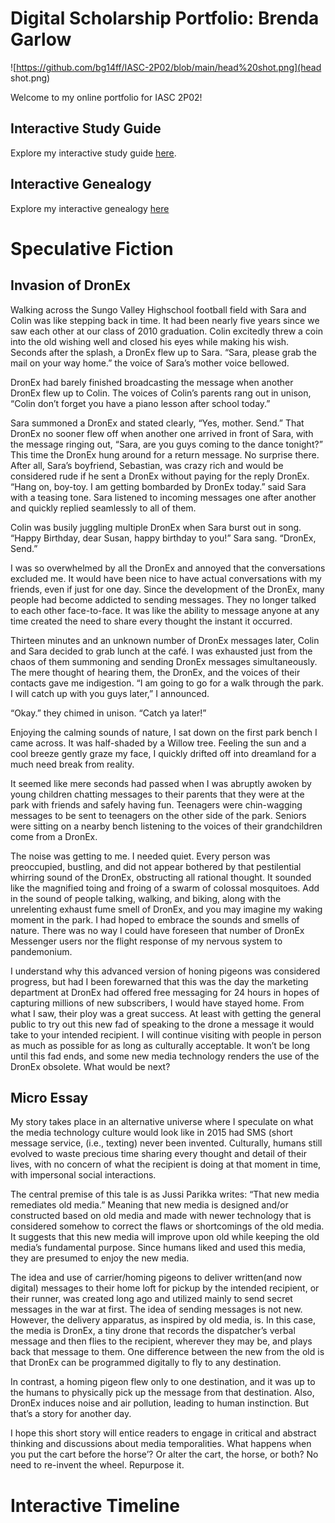 # Digital Scholarship Portfolio: Brenda Garlow

![https://github.com/bg14ff/IASC-2P02/blob/main/head%20shot.png](head shot.png)

Welcome to my online portfolio for IASC 2P02!

## Interactive Study Guide

Explore my interactive study guide [here](2P02InteractiveStudyGuide.html).

## Interactive Genealogy

Explore my interactive genealogy [here](2P02InteractiveGenealogy.html)

# Speculative Fiction

## Invasion of DronEx

Walking across the Sungo Valley Highschool football field with Sara and Colin was like stepping back in time. It had been nearly five years since we saw each other at our class of 2010 graduation.  Colin excitedly threw a coin into the old wishing well and closed his eyes while making his wish. Seconds after the splash, a DronEx flew up to Sara. “Sara, please grab the mail on your way home.” the voice of Sara’s mother voice bellowed.

DronEx had barely finished broadcasting the message when another DronEx flew up to Colin. The voices of Colin’s parents rang out in unison, “Colin don’t forget you have a piano lesson after school today.” 

Sara summoned a DronEx and stated clearly, “Yes, mother. Send.” 
That DronEx no sooner flew off when another one arrived in front of Sara, with the message ringing out, “Sara, are you guys coming to the dance tonight?” This time the DronEx hung around for a return message. No surprise there. After all, Sara’s boyfriend, Sebastian, was crazy rich and would be considered rude if he sent a DronEx without paying for the reply DronEx. “Hang on, boy-toy. I am getting bombarded by DronEx today.” said Sara with a teasing tone. Sara listened to incoming messages one after another and quickly replied seamlessly to all of them.

Colin was busily juggling multiple DronEx when Sara burst out in song. “Happy Birthday, dear Susan, happy birthday to you!” Sara sang. “DronEx, Send.” 

I was so overwhelmed by all the DronEx and annoyed that the conversations excluded me. It would have been nice to have actual conversations with my friends, even if just for one day. Since the development of the DronEx, many people had become addicted to sending messages. They no longer talked to each other face-to-face. It was like the ability to message anyone at any time created the need to share every thought the instant it occurred. 

Thirteen minutes and an unknown number of DronEx messages later, Colin and Sara decided to grab lunch at the café. I was exhausted just from the chaos of them summoning and sending DronEx messages simultaneously. The mere thought of hearing them, the DronEx, and the voices of their contacts gave me indigestion. 
“I am going to go for a walk through the park. I will catch up with you guys later,” I announced. 

“Okay.” they chimed in unison. “Catch ya later!”

Enjoying the calming sounds of nature, I sat down on the first park bench I came across. It was half-shaded by a Willow tree. Feeling the sun and a cool breeze gently graze my face, I quickly drifted off into dreamland for a much need break from reality. 

It seemed like mere seconds had passed when I was abruptly awoken by young children chatting messages to their parents that they were at the park with friends and safely having fun. Teenagers were chin-wagging messages to be sent to teenagers on the other side of the park. Seniors were sitting on a nearby bench listening to the voices of their grandchildren come from a DronEx.

The noise was getting to me. I needed quiet. Every person was preoccupied, bustling, and did not appear bothered by that pestilential whirring sound of the DronEx, obstructing all rational thought. It sounded like the magnified toing and froing of a swarm of colossal mosquitoes. Add in the sound of people talking, walking, and biking, along with the unrelenting exhaust fume smell of DronEx, and you may imagine my waking moment in the park. I had hoped to embrace the sounds and smells of nature. There was no way I could have foreseen that number of DronEx Messenger users nor the flight response of my nervous system to pandemonium.

I understand why this advanced version of honing pigeons was considered progress, but had I been forewarned that this was the day the marketing department at DronEx had offered free messaging for 24 hours in hopes of capturing millions of new subscribers, I would have stayed home. From what I saw, their ploy was a great success. At least with getting the general public to try out this new fad of speaking to the drone a message it would take to your intended recipient. I will continue visiting with people in person as much as possible for as long as culturally acceptable. It won’t be long until this fad ends, and some new media technology renders the use of the DronEx obsolete. What would be next? 



## Micro Essay

My story takes place in an alternative universe where I speculate on what the media technology culture would look like in 2015 had SMS (short message service, (i.e., texting) never been invented. Culturally, humans still evolved to waste precious time sharing every thought and detail of their lives, with no concern of what the recipient is doing at that moment in time, with impersonal social interactions.

The central premise of this tale is as Jussi Parikka writes: “That new media remediates old media.” Meaning that new media is designed and/or constructed based on old media and made with newer technology that is considered somehow to correct the flaws or shortcomings of the old media. It suggests that this new media will improve upon old while keeping the old media’s fundamental purpose.  Since humans liked and used this media, they are presumed to enjoy the new media.

The idea and use of carrier/homing pigeons to deliver written(and now digital) messages to their home loft for pickup by the intended recipient, or their runner, was created long ago and utilized mainly to send secret messages in the war at first. The idea of sending messages is not new. However, the delivery apparatus, as inspired by old media, is. In this case, the media is DronEx, a tiny drone that records the dispatcher’s verbal message and then flies to the recipient, wherever they may be, and plays back that message to them. One difference between the new from the old is that DronEx can be programmed digitally to fly to any destination.

In contrast, a homing pigeon flew only to one destination, and it was up to the humans to physically pick up the message from that destination. Also, DronEx induces noise and air pollution, leading to human instinction. But that’s a story for another day.  

I hope this short story will entice readers to engage in critical and abstract thinking and discussions about media temporalities. What happens when you put the cart before the horse’? Or alter the cart, the horse, or both? No need to re-invent the wheel. Repurpose it.


# Interactive Timeline

